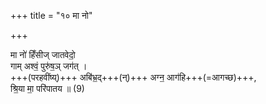 +++
title = "१० मा नो"

+++

मा नो॑ हिँसीज् जातवेदो॒  
गाम् अश्वं॒ पुरु॑ष॒ञ् जग॑त् ।  
+++(परहवींष्य्)+++ अबि॑भ्र॒द्+++(न्)+++ अग्न॒ आग॑हि+++(=आगच्छ)+++,  
श्रि॒या मा॒ परि॑पातय ॥ (9)
